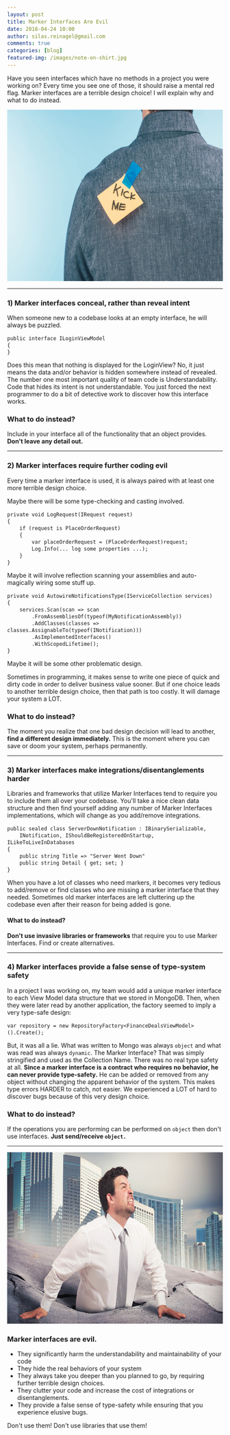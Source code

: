 ```yaml
---
layout: post
title: Marker Interfaces Are Evil
date: 2018-04-24 10:00
author: silas.reinagel@gmail.com
comments: true
categories: [blog]
featured-img: /images/note-on-shirt.jpg
---
```


Have you seen interfaces which have no methods in a project you were working on? Every time you see one of those, it should raise a mental red flag. Marker interfaces are a terrible design choice! I will explain why and what to do instead.

<div class="container"><img src="/images/note-on-shirt.jpg" alt="Note taped to back of man&#039;s shirt that reads &quot;Kick Me&quot;" width="700" height="400"/></div>

----

### 1) Marker interfaces conceal, rather than reveal intent

When someone new to a codebase looks at an empty interface, he will always be puzzled. 

```
public interface ILoginViewModel 
{
}
```

Does this mean that nothing is displayed for the LoginView? No, it just means the data and/or behavior is hidden somewhere instead of revealed. The number one most important quality of team code is Understandability. Code that hides its intent is not understandable. You just forced the next programmer to do a bit of detective work to discover how this interface works.

### What to do instead? 
Include in your interface all of the functionality that an object provides. **Don't leave any detail out.**

----

### 2) Marker interfaces require further coding evil

Every time a marker interface is used, it is always paired with at least one more terrible design choice.

Maybe there will be some type-checking and casting involved. 

```
private void LogRequest(IRequest request)
{
    if (request is PlaceOrderRequest)
    {
        var placeOrderRequest = (PlaceOrderRequest)request;
        Log.Info(... log some properties ...);
    }
}
```

Maybe it will involve reflection scanning your assemblies and auto-magically wiring some stuff up. 

```
private void AutowireNotificationsType(IServiceCollection services)
{
    services.Scan(scan => scan
        .FromAssembliesOf(typeof(MyNotificationAssembly))
        .AddClasses(classes => classes.AssignableTo(typeof(INotification)))
        .AsImplementedInterfaces()
        .WithScopedLifetime();
}
```

Maybe it will be some other problematic design. 

Sometimes in programming, it makes sense to write one piece of quick and dirty code in order to deliver business value sooner. But if one choice leads to another terrible design choice, then that path is too costly. It will damage your system a LOT. 

### What to do instead? 
The moment you realize that one bad design decision will lead to another, **find a different design immediately.** This is the moment where you can save or doom your system, perhaps permanently. 

----

### 3) Marker interfaces make integrations/disentanglements harder

Libraries and frameworks that utilize Marker Interfaces tend to require you to include them all over your codebase. You'll take a nice clean data structure and then find yourself adding any number of Marker Interfaces implementations, which will change as you add/remove integrations.

```
public sealed class ServerDownNotification : IBinarySerializable, 
    INotification, IShouldBeRegisteredOnStartup, ILikeToLiveInDatabases
{
    public string Title => "Server Went Down"
    public string Detail { get; set; }
}
```

When you have a lot of classes who need markers, it becomes very tedious to add/remove or find classes who are missing a marker interface that they needed. Sometimes old marker interfaces are left cluttering up the codebase even after their reason for being added is gone. 

#### What to do instead? 
**Don't use invasive libraries or frameworks** that require you to use Marker Interfaces. Find or create alternatives. 

----

### 4) Marker interfaces provide a false sense of type-system safety

In a project I was working on, my team would add a unique marker interface to each View Model data structure that we stored in MongoDB. Then, when they were later read by another application, the factory seemed to imply a very type-safe design:

```
var repository = new RepositoryFactory<FinanceDealsViewModel>().Create();
```

But, it was all a lie. What was written to Mongo was always `object` and what was read was always `dynamic`. The Marker Interface? That was simply stringified and used as the Collection Name. There was no real type safety at all. **Since a marker interface is a contract who requires no behavior, he can never provide type-safety.** He can be added or removed from any object without changing the apparent behavior of the system. This makes type errors HARDER to catch, not easier. We experienced a LOT of hard to discover bugs because of this very design choice. 

### What to do instead?
If the operations you are performing can be performed on `object` then don't use interfaces. **Just send/receive `object.`**

----

<div class="container"><img src="/images/mired.jpg" alt="Struggling Man Bogged Down In Quicksand" width="700" height="400" /></div>

### Marker interfaces are evil. 

- They significantly harm the understandability and maintainability of your code 
- They hide the real behaviors of your system
- They always take you deeper than you planned to go, by requiring further terrible design choices. 
- They clutter your code and increase the cost of integrations or disentanglements. 
- They provide a false sense of type-safety while ensuring that you experience elusive bugs. 

Don't use them! Don't use libraries that use them! 
